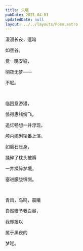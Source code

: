 ```yaml
---
title: 失眠
pubDate: 2021-04-01
updatedDate: null
layout: ../../layouts/Poem.astro
---
```


漫漫长夜，邃暗

如空谷。

竟一晚安稳，

彻夜无梦——

不眠。

<br>

临困意游猎，

惊得思绪纷飞。

追忆畅想一并浮现，

颅内闹剧轮番上演。

如磐石压身，

揉碎了枕头被褥

一并揉碎梦境，

塞进朦胧悱恻。

<br>

青风，鸟鸣，晨曦

自然赠予我白昼，

我却报以

属于黑夜的

梦呓。

